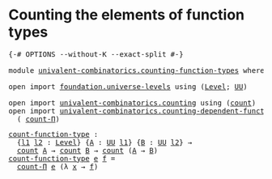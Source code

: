 # Counting the elements of function types

<pre class="Agda"><a id="52" class="Symbol">{-#</a> <a id="56" class="Keyword">OPTIONS</a> <a id="64" class="Pragma">--without-K</a> <a id="76" class="Pragma">--exact-split</a> <a id="90" class="Symbol">#-}</a>

<a id="95" class="Keyword">module</a> <a id="102" href="univalent-combinatorics.counting-function-types.html" class="Module">univalent-combinatorics.counting-function-types</a> <a id="150" class="Keyword">where</a>

<a id="157" class="Keyword">open</a> <a id="162" class="Keyword">import</a> <a id="169" href="foundation.universe-levels.html" class="Module">foundation.universe-levels</a> <a id="196" class="Keyword">using</a> <a id="202" class="Symbol">(</a><a id="203" href="Agda.Primitive.html#597" class="Postulate">Level</a><a id="208" class="Symbol">;</a> <a id="210" href="foundation-core.universe-levels.html#222" class="Primitive">UU</a><a id="212" class="Symbol">)</a>

<a id="215" class="Keyword">open</a> <a id="220" class="Keyword">import</a> <a id="227" href="univalent-combinatorics.counting.html" class="Module">univalent-combinatorics.counting</a> <a id="260" class="Keyword">using</a> <a id="266" class="Symbol">(</a><a id="267" href="univalent-combinatorics.counting.html#1746" class="Function">count</a><a id="272" class="Symbol">)</a>
<a id="274" class="Keyword">open</a> <a id="279" class="Keyword">import</a> <a id="286" href="univalent-combinatorics.counting-dependent-function-types.html" class="Module">univalent-combinatorics.counting-dependent-function-types</a> <a id="344" class="Keyword">using</a>
  <a id="352" class="Symbol">(</a> <a id="354" href="univalent-combinatorics.counting-dependent-function-types.html#1758" class="Function">count-Π</a><a id="361" class="Symbol">)</a>
</pre>
<pre class="Agda"><a id="count-function-type"></a><a id="376" href="univalent-combinatorics.counting-function-types.html#376" class="Function">count-function-type</a> <a id="396" class="Symbol">:</a>
  <a id="400" class="Symbol">{</a><a id="401" href="univalent-combinatorics.counting-function-types.html#401" class="Bound">l1</a> <a id="404" href="univalent-combinatorics.counting-function-types.html#404" class="Bound">l2</a> <a id="407" class="Symbol">:</a> <a id="409" href="Agda.Primitive.html#597" class="Postulate">Level</a><a id="414" class="Symbol">}</a> <a id="416" class="Symbol">{</a><a id="417" href="univalent-combinatorics.counting-function-types.html#417" class="Bound">A</a> <a id="419" class="Symbol">:</a> <a id="421" href="foundation-core.universe-levels.html#222" class="Primitive">UU</a> <a id="424" href="univalent-combinatorics.counting-function-types.html#401" class="Bound">l1</a><a id="426" class="Symbol">}</a> <a id="428" class="Symbol">{</a><a id="429" href="univalent-combinatorics.counting-function-types.html#429" class="Bound">B</a> <a id="431" class="Symbol">:</a> <a id="433" href="foundation-core.universe-levels.html#222" class="Primitive">UU</a> <a id="436" href="univalent-combinatorics.counting-function-types.html#404" class="Bound">l2</a><a id="438" class="Symbol">}</a> <a id="440" class="Symbol">→</a>
  <a id="444" href="univalent-combinatorics.counting.html#1746" class="Function">count</a> <a id="450" href="univalent-combinatorics.counting-function-types.html#417" class="Bound">A</a> <a id="452" class="Symbol">→</a> <a id="454" href="univalent-combinatorics.counting.html#1746" class="Function">count</a> <a id="460" href="univalent-combinatorics.counting-function-types.html#429" class="Bound">B</a> <a id="462" class="Symbol">→</a> <a id="464" href="univalent-combinatorics.counting.html#1746" class="Function">count</a> <a id="470" class="Symbol">(</a><a id="471" href="univalent-combinatorics.counting-function-types.html#417" class="Bound">A</a> <a id="473" class="Symbol">→</a> <a id="475" href="univalent-combinatorics.counting-function-types.html#429" class="Bound">B</a><a id="476" class="Symbol">)</a>
<a id="478" href="univalent-combinatorics.counting-function-types.html#376" class="Function">count-function-type</a> <a id="498" href="univalent-combinatorics.counting-function-types.html#498" class="Bound">e</a> <a id="500" href="univalent-combinatorics.counting-function-types.html#500" class="Bound">f</a> <a id="502" class="Symbol">=</a>
  <a id="506" href="univalent-combinatorics.counting-dependent-function-types.html#1758" class="Function">count-Π</a> <a id="514" href="univalent-combinatorics.counting-function-types.html#498" class="Bound">e</a> <a id="516" class="Symbol">(λ</a> <a id="519" href="univalent-combinatorics.counting-function-types.html#519" class="Bound">x</a> <a id="521" class="Symbol">→</a> <a id="523" href="univalent-combinatorics.counting-function-types.html#500" class="Bound">f</a><a id="524" class="Symbol">)</a>
</pre>